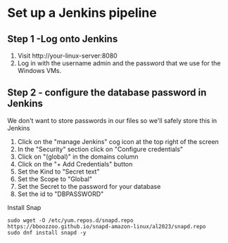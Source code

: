 # Set up a Jenkins pipeline

## Step 1 -Log onto Jenkins

1. Visit http://your-linux-server:8080 
2. Log in with the username admin and the password that we use for the Windows VMs.

## Step 2 - configure the database password in Jenkins

We don't want to store passwords in our files so we'll safely store this in Jenkins 

1. Click on the "manage Jenkins" cog icon at the top right of the screen
2. In the "Security" section click on "Configure credentials"
3. Click on "(global)" in the domains column
4. Click on the "+ Add Credentials" button
5. Set the Kind to "Secret text"
6. Set the Scope to "Global"
7. Set the Secret to the password for your database
8. Set the id to "DBPASSWORD"


Install Snap
```
sudo wget -O /etc/yum.repos.d/snapd.repo https://bboozzoo.github.io/snapd-amazon-linux/al2023/snapd.repo
sudo dnf install snapd -y
```
